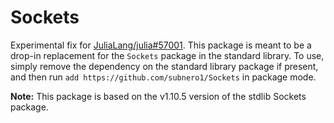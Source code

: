 # Sockets

Experimental fix for [JuliaLang/julia#57001](https://github.com/JuliaLang/julia/issues/57001). This package is meant to be a drop-in replacement for the `Sockets` package in the standard library. To use, simply remove the dependency on the standard library package if present, and then run `add https://github.com/subnero1/Sockets` in package mode.

**Note:** This package is based on the v1.10.5 version of the stdlib Sockets package.